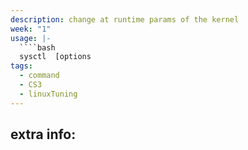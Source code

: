 ```yaml
---
description: change at runtime params of the kernel
week: "1"
usage: |-
  ````bash 
  sysctl  [options
tags:
  - command
  - CS3
  - linuxTuning
---
```

## extra info:
